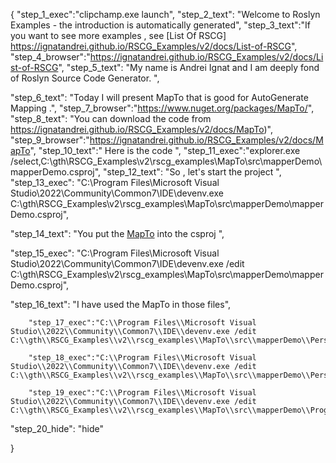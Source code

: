 {
    "step_1_exec":"clipchamp.exe launch",
    "step_2_text": "Welcome to Roslyn Examples - the introduction is automatically generated",
    "step_3_text":"If you want to see more examples , see  [List Of RSCG] https://ignatandrei.github.io/RSCG_Examples/v2/docs/List-of-RSCG",
    "step_4_browser":"https://ignatandrei.github.io/RSCG_Examples/v2/docs/List-of-RSCG",
    "step_5_text": "My name is Andrei Ignat and I am deeply fond of Roslyn Source Code Generator. ",

"step_6_text": "Today I will present MapTo  that is good for AutoGenerate Mapping .",
"step_7_browser":"https://www.nuget.org/packages/MapTo/",
"step_8_text": "You can download the code from https://ignatandrei.github.io/RSCG_Examples/v2/docs/MapTo)",
"step_9_browser":"https://ignatandrei.github.io/RSCG_Examples/v2/docs/MapTo",
"step_10_text":" Here is the code ",
"step_11_exec":"explorer.exe /select,C:\\gth\\RSCG_Examples\\v2\\rscg_examples\\MapTo\\src\\mapperDemo\\mapperDemo.csproj",
"step_12_text": "So , let's start the project ",
"step_13_exec": "C:\\Program Files\\Microsoft Visual Studio\\2022\\Community\\Common7\\IDE\\devenv.exe C:\\gth\\RSCG_Examples\\v2\\rscg_examples\\MapTo\\src\\mapperDemo\\mapperDemo.csproj",

"step_14_text": "You put the  [MapTo](https://www.nuget.org/packages/MapTo/) into the csproj ",

"step_15_exec": "C:\\Program Files\\Microsoft Visual Studio\\2022\\Community\\Common7\\IDE\\devenv.exe /edit C:\\gth\\RSCG_Examples\\v2\\rscg_examples\\MapTo\\src\\mapperDemo\\mapperDemo.csproj",

"step_16_text": "I have used the MapTo in those files",


        "step_17_exec":"C:\\Program Files\\Microsoft Visual Studio\\2022\\Community\\Common7\\IDE\\devenv.exe /edit C:\\gth\\RSCG_Examples\\v2\\rscg_examples\\MapTo\\src\\mapperDemo\\PersonDTO.cs",
    
        "step_18_exec":"C:\\Program Files\\Microsoft Visual Studio\\2022\\Community\\Common7\\IDE\\devenv.exe /edit C:\\gth\\RSCG_Examples\\v2\\rscg_examples\\MapTo\\src\\mapperDemo\\Person.cs",
    
        "step_19_exec":"C:\\Program Files\\Microsoft Visual Studio\\2022\\Community\\Common7\\IDE\\devenv.exe /edit C:\\gth\\RSCG_Examples\\v2\\rscg_examples\\MapTo\\src\\mapperDemo\\Program.cs",
    
"step_20_hide": "hide"


}
